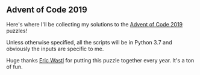 Advent of Code 2019
-------------------

Here's where I'll be collecting my solutions to the [Advent of Code 2019](https://adventofcode.com/2019) puzzles!

Unless otherwise specified, all the scripts will be in Python 3.7 and obviously the inputs are specific to me.

Huge thanks [Eric Wastl](https://twitter.com/ericwastl) for putting this puzzle together every year. It's a ton of fun.